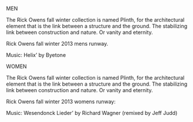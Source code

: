 MEN

The Rick Owens fall winter collection is named Plinth, for the architectural element that is the link between a structure and the ground. The stabilizing link between construction and nature. Or vanity and eternity. 

Rick Owens fall winter 2013 mens runway.

Music: Helix’ by Byetone

WOMEN

The Rick Owens fall winter collection is named Plinth, for the architectural element that is the link between a structure and the ground. The stabilizing link between construction and nature. Or vanity and eternity. 

Rick Owens fall winter 2013 womens runway:

Music: Wesendonck Lieder’ by Richard Wagner (remixed by Jeff Judd)
